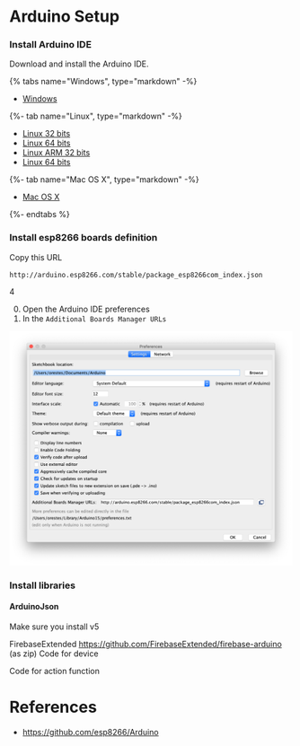 # Arduino Setup

### Install Arduino IDE

Download and install the Arduino IDE.

{% tabs name="Windows", type="markdown" -%}

- [Windows](https://www.arduino.cc/download_handler.php?f=/arduino-1.8.9-windows.exe)

{%- tab name="Linux", type="markdown" -%}

- [Linux 32 bits](https://www.arduino.cc/download_handler.php?f=/arduino-1.8.9-linux32.tar.xz)
- [Linux 64 bits](https://www.arduino.cc/download_handler.php?f=/arduino-1.8.9-linux64.tar.xz)
- [Linux ARM 32 bits](https://www.arduino.cc/download_handler.php?f=/arduino-1.8.9-linuxarm.tar.xz)
- [Linux 64 bits](https://www.arduino.cc/download_handler.php?f=/arduino-1.8.9-linuxaarch64.tar.xz)

{%- tab name="Mac OS X", type="markdown" -%}

- [Mac OS X](https://www.arduino.cc/download_handler.php?f=/arduino-1.8.9-macosx.zip)

{%- endtabs %}

### Install esp8266 boards definition

Copy this URL

```text
http://arduino.esp8266.com/stable/package_esp8266com_index.json
```

4

0. Open the Arduino IDE preferences
1. In the `Additional Boards Manager URLs`

![](assets/arduino-boards.png)

### Install libraries

#### ArduinoJson

Make sure you install v5

FirebaseExtended https://github.com/FirebaseExtended/firebase-arduino (as zip)
Code for device

Code for action function

# References

- https://github.com/esp8266/Arduino
